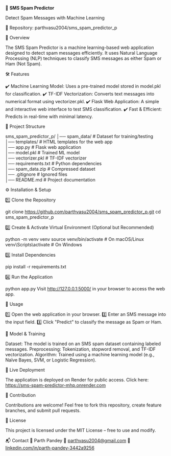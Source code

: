 📩 **SMS Spam Predictor**


Detect Spam Messages with Machine Learning


🔗 Repository: parthvasu2004/sms_spam_predictor_p


🚀 Overview


The SMS Spam Predictor is a machine learning-based web application designed to detect spam messages efficiently. It uses Natural Language Processing (NLP) techniques to classify SMS messages as either Spam or Ham (Not Spam).


🛠️ Features


✔️ Machine Learning Model: Uses a pre-trained model stored in model.pkl for classification.
✔️ TF-IDF Vectorization: Converts text messages into numerical format using vectorizer.pkl.
✔️ Flask Web Application: A simple and interactive web interface to test SMS classification.
✔️ Fast & Efficient: Predicts in real-time with minimal latency.


📂 Project Structure


sms_spam_predictor_p/
│── spam_data/          # Dataset for training/testing  
│── templates/          # HTML templates for the web app  
│── app.py              # Flask web application  
│── model.pkl           # Trained ML model  
│── vectorizer.pkl      # TF-IDF vectorizer  
│── requirements.txt    # Python dependencies  
│── spam_data.zip       # Compressed dataset  
│── .gitignore          # Ignored files  
│── README.md           # Project documentation  


⚙️ Installation & Setup


1️⃣ Clone the Repository

git clone https://github.com/parthvasu2004/sms_spam_predictor_p.git
cd sms_spam_predictor_p


2️⃣ Create & Activate Virtual Environment (Optional but Recommended)

python -m venv venv
source venv/bin/activate  # On macOS/Linux
venv\Scripts\activate     # On Windows


3️⃣ Install Dependencies

pip install -r requirements.txt


4️⃣ Run the Application

python app.py
Visit http://127.0.0.1:5000/ in your browser to access the web app.


🧪 Usage


1️⃣ Open the web application in your browser.
2️⃣ Enter an SMS message into the input field.
3️⃣ Click "Predict" to classify the message as Spam or Ham.


🎯 Model & Training


Dataset: The model is trained on an SMS spam dataset containing labeled messages.
Preprocessing: Tokenization, stopword removal, and TF-IDF vectorization.
Algorithm: Trained using a machine learning model (e.g., Naïve Bayes, SVM, or Logistic Regression).


🔗 Live Deployment


The application is deployed on Render for public access. Click here: https://sms-spam-predictor-mhp.onrender.com


🤝 Contribution


Contributions are welcome! Feel free to fork this repository, create feature branches, and submit pull requests.


📜 License


This project is licensed under the MIT License – free to use and modify.


📬 Contact
👤 Parth Pandey
📧 parthvasu2004@gmail.com
🔗 [linkedin.com/in/parth-pandey-3442a9256](https://www.linkedin.com/in/parth-pandey-3442a9256/)
